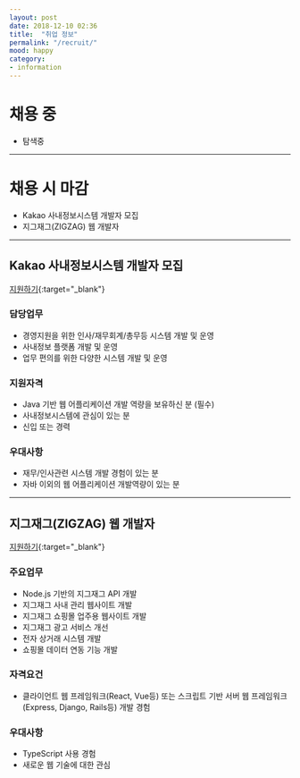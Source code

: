 ```yaml
---
layout: post
date: 2018-12-10 02:36
title:  "취업 정보"
permalink: "/recruit/"
mood: happy
category: 
- information
---
```


# 채용 중

* 탐색중

---

# 채용 시 마감

* Kakao 사내정보시스템 개발자 모집
* 지그재그(ZIGZAG) 웹 개발자

---

## Kakao 사내정보시스템 개발자 모집
[지원하기](https://careers.kakao.com/jobs/P-9336?part=TECHNOLOGY&page=1&company=KAKAO){:target="_blank"}
  
### 담당업무

* 경영지원을 위한 인사/재무회계/총무등 시스템 개발 및 운영
* 사내정보 플랫폼 개발 및 운영
* 업무 편의를 위한 다양한 시스템 개발 및 운영

### 지원자격

* Java 기반 웹 어플리케이션 개발 역량을 보유하신 분 (필수)
* 사내정보시스템에 관심이 있는 분
* 신입 또는 경력

### 우대사항

* 재무/인사관련 시스템 개발 경험이 있는 분
* 자바 이외의 웹 어플리케이션 개발역량이 있는 분

---

## 지그재그(ZIGZAG) 웹 개발자 
[지원하기](https://career.zigzag.kr/recruit/){:target="_blank"}

### 주요업무

* Node.js 기반의 지그재그 API 개발
* 지그재그 사내 관리 웹사이트 개발
* 지그재그 쇼핑몰 업주용 웹사이트 개발
* 지그재그 광고 서비스 개선
* 전자 상거래 시스템 개발
* 쇼핑몰 데이터 연동 기능 개발

### 자격요건

* 클라이언트 웹 프레임워크(React, Vue등) 또는 스크립트 기반 서버 웹 프레임워크(Express, Django, Rails등) 개발 경험

### 우대사항

* TypeScript 사용 경험
* 새로운 웹 기술에 대한 관심